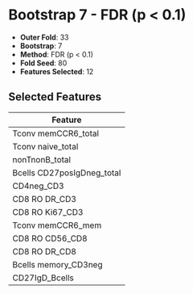 # Bootstrap 7 - FDR (p < 0.1)

- **Outer Fold**: 33
- **Bootstrap**: 7
- **Method**: FDR (p < 0.1)
- **Fold Seed**: 80
- **Features Selected**: 12

## Selected Features

| Feature |
|---------|
| Tconv memCCR6_total |
| Tconv naive_total |
| nonTnonB_total |
| Bcells CD27posIgDneg_total |
| CD4neg_CD3 |
| CD8 RO DR_CD3 |
| CD8  RO Ki67_CD3 |
| Tconv memCCR6_mem |
| CD8 RO CD56_CD8 |
| CD8 RO DR_CD8 |
| Bcells memory_CD3neg |
| CD27IgD_Bcells |

